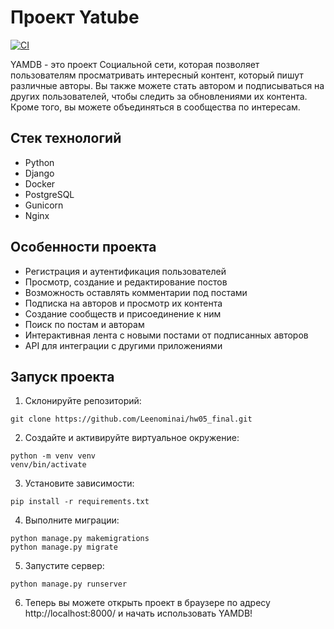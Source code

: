 # Проект Yatube

[![CI](https://github.com/yandex-praktikum/hw05_final/actions/workflows/python-app.yml/badge.svg?branch=master)](https://github.com/yandex-praktikum/hw05_final/actions/workflows/python-app.yml)

YAMDB - это проект Социальной сети, которая позволяет пользователям просматривать интересный контент, который пишут различные авторы. Вы также можете стать автором и подписываться на других пользователей, чтобы следить за обновлениями их контента. Кроме того, вы можете объединяться в сообщества по интересам.

## Стек технологий

- Python
- Django
- Docker
- PostgreSQL
- Gunicorn
- Nginx

## Особенности проекта

- Регистрация и аутентификация пользователей
- Просмотр, создание и редактирование постов
- Возможность оставлять комментарии под постами
- Подписка на авторов и просмотр их контента
- Создание сообществ и присоединение к ним
- Поиск по постам и авторам
- Интерактивная лента с новыми постами от подписанных авторов
- API для интеграции с другими приложениями

## Запуск проекта

1. Склонируйте репозиторий:
```
git clone https://github.com/Leenominai/hw05_final.git
```
2. Создайте и активируйте виртуальное окружение:
```
python -m venv venv
venv/bin/activate
```
3. Установите зависимости:
```
pip install -r requirements.txt
```
4. Выполните миграции:
```
python manage.py makemigrations
python manage.py migrate
```
5. Запустите сервер:
```
python manage.py runserver
```
6. Теперь вы можете открыть проект в браузере по адресу http://localhost:8000/ и начать использовать YAMDB!
